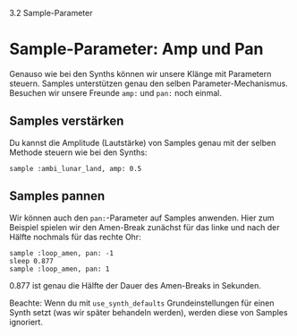 3.2 Sample-Parameter

# Sample-Parameter: Amp und Pan

Genauso wie bei den Synths können wir unsere Klänge mit Parametern steuern. Samples unterstützen genau den selben Parameter-Mechanismus. Besuchen wir unsere Freunde `amp:` und `pan:` noch einmal.

## Samples verstärken

Du kannst die Amplitude (Lautstärke) von Samples genau mit der selben Methode steuern wie bei den Synths:

```
sample :ambi_lunar_land, amp: 0.5
```

## Samples pannen

Wir können auch den `pan:`-Parameter auf Samples anwenden. Hier zum Beispiel spielen wir den Amen-Break zunächst für das linke und nach der Hälfte nochmals für das rechte Ohr:

```
sample :loop_amen, pan: -1
sleep 0.877
sample :loop_amen, pan: 1
```

0.877 ist genau die Hälfte der Dauer des Amen-Breaks in Sekunden.

Beachte: Wenn du mit `use_synth_defaults` Grundeinstellungen für einen Synth setzt (was wir später behandeln werden), werden diese von Samples ignoriert.
